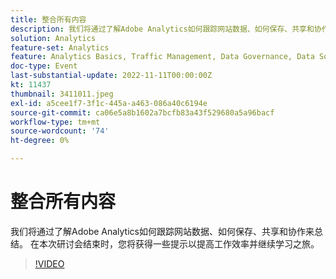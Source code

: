 ```yaml
---
title: 整合所有内容
description: 我们将通过了解Adobe Analytics如何跟踪网站数据、如何保存、共享和协作来总结。 在本次研讨会结束时，您将获得一些提示以提高工作效率并继续学习之旅。
solution: Analytics
feature-set: Analytics
feature: Analytics Basics, Traffic Management, Data Governance, Data Sources, Data Configuration and Collection
doc-type: Event
last-substantial-update: 2022-11-11T00:00:00Z
kt: 11437
thumbnail: 3411011.jpeg
exl-id: a5cee1f7-3f1c-445a-a463-086a40c6194e
source-git-commit: ca06e5a8b1602a7bcfb83a43f529680a5a96bacf
workflow-type: tm+mt
source-wordcount: '74'
ht-degree: 0%

---
```


# 整合所有内容

我们将通过了解Adobe Analytics如何跟踪网站数据、如何保存、共享和协作来总结。 在本次研讨会结束时，您将获得一些提示以提高工作效率并继续学习之旅。

>[!VIDEO](https://video.tv.adobe.com/v/3411011/?quality=12&learn=on)
